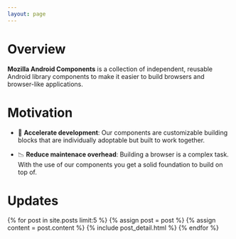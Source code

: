 ```yaml
---
layout: page
---
```


# Overview

**Mozilla Android Components** is a collection of independent, reusable Android library components to make it easier to build browsers and browser-like applications.

# Motivation

* 🚀 **Accelerate development**: Our components are customizable building blocks that are individually adoptable but built to work together.

* 📉 **Reduce maintenace overhead**: Building a browser is a complex task. With the use of our components you get a solid foundation to build on top of.

# Updates

<div class="blog-index">  
{% for post in site.posts limit:5 %}
  {% assign post = post  %}
  {% assign content = post.content %}
  {% include post_detail.html %}
{% endfor %}
</div>